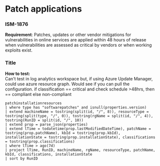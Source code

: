 # Patch applications
### ISM-1876

**Requirement**: Patches, updates or other vendor mitigations for vulnerabilities in online services are applied within 48 hours of release when vulnerabilities are assessed as critical by vendors or when working exploits exist.

### Title
**How to test:**  
Can't test in log analytics workspace 
but, if using Azure Update Manager, could use azure resource graph.
Would see if you can pull the configuration.
if classification == critical and check schedule >48hrs, then == compliant 
else non-compliant


```
patchinstallationresources
| where type has "softwarepatches" and isnull(properties.version)
| extend machineName = tostring(split(id, "/", 8)), resourceType = tostring(split(type, "/", 0)), tostring(rgName = split(id, "/", 4)), tostring(RunID = split(id, "/", 10))
| extend prop = parse_json(properties)
| extend lTime = todatetime(prop.lastModifiedDateTime), patchName = tostring(prop.patchName), kbId = tostring(prop.kbId), installationState = tostring(prop.installationState), classifications = tostring(prop.classifications)
| where lTime > ago(7d)
| project lTime, RunID, machineName, rgName, resourceType, patchName, kbId, classifications, installationState
| sort by RunID

```

